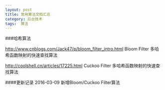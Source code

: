 ```yaml
---
layout: post
title: 常用算法文档汇总
category: 后台技术
tags:  算法
---
```


###哈希算法

http://www.cnblogs.com/Jack47/p/bloom_filter_intro.html Bloom Filter  多哈希函数映射的快速查找算法

http://coolshell.cn/articles/17225.html   Cuckoo Filter  多哈希函数映射的快速查找算法











####更新记录
2016-03-09 新增Bloom/Cuckoo Filter算法